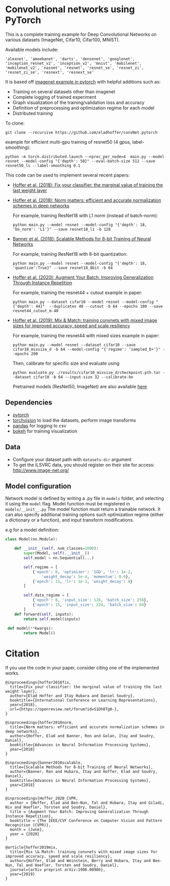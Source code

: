 # Convolutional networks using PyTorch

This is a complete training example for Deep Convolutional Networks on various datasets (ImageNet, Cifar10, Cifar100, MNIST).

Available models include:
```
'alexnet', 'amoebanet', 'darts', 'densenet', 'googlenet', 'inception_resnet_v2', 'inception_v2', 'mnist', 'mobilenet', 'mobilenet_v2', 'nasnet', 'resnet', 'resnet_se', 'resnet_zi', 'resnet_zi_se', 'resnext', 'resnext_se'
```

It is based off [imagenet example in pytorch](https://github.com/pytorch/examples/tree/master/imagenet) with helpful additions such as:
  - Training on several datasets other than imagenet
  - Complete logging of trained experiment
  - Graph visualization of the training/validation loss and accuracy
  - Definition of preprocessing and optimization regime for each model
  - Distributed training
 
 To clone:
 ```
 git clone --recursive https://github.com/eladhoffer/convNet.pytorch
 ```
 
 example for efficient multi-gpu training of resnet50 (4 gpus, label-smoothing):
 ```
 python -m torch.distributed.launch --nproc_per_node=4  main.py --model resnet --model-config "{'depth': 50}" --eval-batch-size 512 --save resnet50_ls --label-smoothing 0.1
```

This code can be used to implement several recent papers:
  - [Hoffer et al. (2018): Fix your classifier: the marginal value of training the last weight layer](https://arxiv.org/abs/1801.04540)
  - [Hoffer et al. (2018): Norm matters: efficient and accurate normalization schemes in deep networks](https://arxiv.org/abs/1803.01814)
  
      For example, training ResNet18 with L1 norm (instead of batch-norm):
      ```
      python main.py --model resnet --model-config "{'depth': 18, 'bn_norm': 'L1'}" --save resnet18_l1 -b 128
      ```
  - [Banner et al. (2018): Scalable Methods for 8-bit Training of Neural Networks](https://arxiv.org/abs/1805.11046)
  
    For example, training ResNet18 with 8-bit quantization:
    ```
    python main.py --model resnet --model-config "{'depth': 18, 'quantize':True}" --save resnet18_8bit -b 64
    ```
  - [Hoffer et al. (2020): Augment Your Batch: Improving Generalization Through Instance Repetition](http://openaccess.thecvf.com/content_CVPR_2020/html/Hoffer_Augment_Your_Batch_Improving_Generalization_Through_Instance_Repetition_CVPR_2020_paper.html)
    
    For example, training the resnet44 + cutout example in paper:
    ```
    python main.py --dataset cifar10 --model resnet --model-config "{'depth': 44}"  --duplicates 40 --cutout -b 64 --epochs 100 --save resnet44_cutout_m-40
    ```

  - [Hoffer et al. (2019): Mix & Match: training convnets with mixed image sizes for improved accuracy, speed and scale resiliency](https://arxiv.org/abs/1908.08986)
    
    For example, training the resnet44 with mixed sizes example in paper:
    ```
    python main.py --model resnet --dataset cifar10 --save cifar10_mixsize_d -b 64 --model-config "{'regime': 'sampled_D+'}" --epochs 200
    ```
    Then, calibrate for specific size and evaluate using
    ```
    python evaluate.py ./results/cifar10_mixsize_d/checkpoint.pth.tar --dataset cifar10 -b 64 --input-size 32 --calibrate-bn
    ```
    Pretrained models (ResNet50, ImageNet) are also available [here](https://www.dropbox.com/sh/058gqn562vfspa3/AACBukNaWV0_ElwmqBHdsolGa?dl=0)
    
## Dependencies

- [pytorch](<http://www.pytorch.org>)
- [torchvision](<https://github.com/pytorch/vision>) to load the datasets, perform image transforms
- [pandas](<http://pandas.pydata.org/>) for logging to csv
- [bokeh](<http://bokeh.pydata.org>) for training visualization


## Data
- Configure your dataset path with ``datasets-dir`` argument
- To get the ILSVRC data, you should register on their site for access: <http://www.image-net.org/>


## Model configuration

Network model is defined by writing a <modelname>.py file in <code>models</code> folder, and selecting it using the <code>model</code> flag. Model function must be registered in <code>models/\_\_init\_\_.py</code>
The model function must return a trainable network. It can also specify additional training options such optimization regime (either a dictionary or a function), and input transform modifications.

e.g for a model definition:

```python
class Model(nn.Module):

    def __init__(self, num_classes=1000):
        super(Model, self).__init__()
        self.model = nn.Sequential(...)

        self.regime = [
            {'epoch': 0, 'optimizer': 'SGD', 'lr': 1e-2,
                'weight_decay': 5e-4, 'momentum': 0.9},
            {'epoch': 15, 'lr': 1e-3, 'weight_decay': 0}
        ]

        self.data_regime = [
            {'epoch': 0, 'input_size': 128, 'batch_size': 256},
            {'epoch': 15, 'input_size': 224, 'batch_size': 64}
        ]
    def forward(self, inputs):
        return self.model(inputs)
        
 def model(**kwargs):
        return Model()
```


# Citation

If you use the code in your paper, consider citing one of the implemented works.
```
@inproceedings{hoffer2018fix,
  title={Fix your classifier: the marginal value of training the last weight layer},
  author={Elad Hoffer and Itay Hubara and Daniel Soudry},
  booktitle={International Conference on Learning Representations},
  year={2018},
  url={https://openreview.net/forum?id=S1Dh8Tg0-},
}
```
```
@inproceedings{hoffer2018norm,
  title={Norm matters: efficient and accurate normalization schemes in deep networks},
  author={Hoffer, Elad and Banner, Ron and Golan, Itay and Soudry, Daniel},
  booktitle={Advances in Neural Information Processing Systems},
  year={2018}
}
```
```
@inproceedings{banner2018scalable,
  title={Scalable Methods for 8-bit Training of Neural Networks},
  author={Banner, Ron and Hubara, Itay and Hoffer, Elad and Soudry, Daniel},
  booktitle={Advances in Neural Information Processing Systems},
  year={2018}
}
```
```
@inproceedings{Hoffer_2020_CVPR,
  author = {Hoffer, Elad and Ben-Nun, Tal and Hubara, Itay and Giladi, Niv and Hoefler, Torsten and Soudry, Daniel},
  title = {Augment Your Batch: Improving Generalization Through Instance Repetition},
  booktitle = {The IEEE/CVF Conference on Computer Vision and Pattern Recognition (CVPR)},
  month = {June},
  year = {2020}
}
```
```
@article{hoffer2019mix,
  title={Mix \& Match: training convnets with mixed image sizes for improved accuracy, speed and scale resiliency},
  author={Hoffer, Elad and Weinstein, Berry and Hubara, Itay and Ben-Nun, Tal and Hoefler, Torsten and Soudry, Daniel},
  journal={arXiv preprint arXiv:1908.08986},
  year={2019}
}
```
